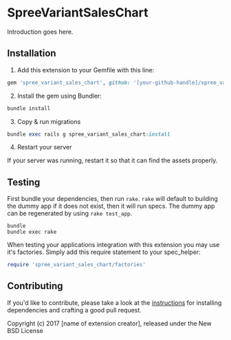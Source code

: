 SpreeVariantSalesChart
======================

Introduction goes here.

## Installation

1. Add this extension to your Gemfile with this line:
  ```ruby
  gem 'spree_variant_sales_chart', github: '[your-github-handle]/spree_variant_sales_chart'
  ```

2. Install the gem using Bundler:
  ```ruby
  bundle install
  ```

3. Copy & run migrations
  ```ruby
  bundle exec rails g spree_variant_sales_chart:install
  ```

4. Restart your server

  If your server was running, restart it so that it can find the assets properly.

## Testing

First bundle your dependencies, then run `rake`. `rake` will default to building the dummy app if it does not exist, then it will run specs. The dummy app can be regenerated by using `rake test_app`.

```shell
bundle
bundle exec rake
```

When testing your applications integration with this extension you may use it's factories.
Simply add this require statement to your spec_helper:

```ruby
require 'spree_variant_sales_chart/factories'
```


## Contributing

If you'd like to contribute, please take a look at the
[instructions](CONTRIBUTING.md) for installing dependencies and crafting a good
pull request.

Copyright (c) 2017 [name of extension creator], released under the New BSD License
